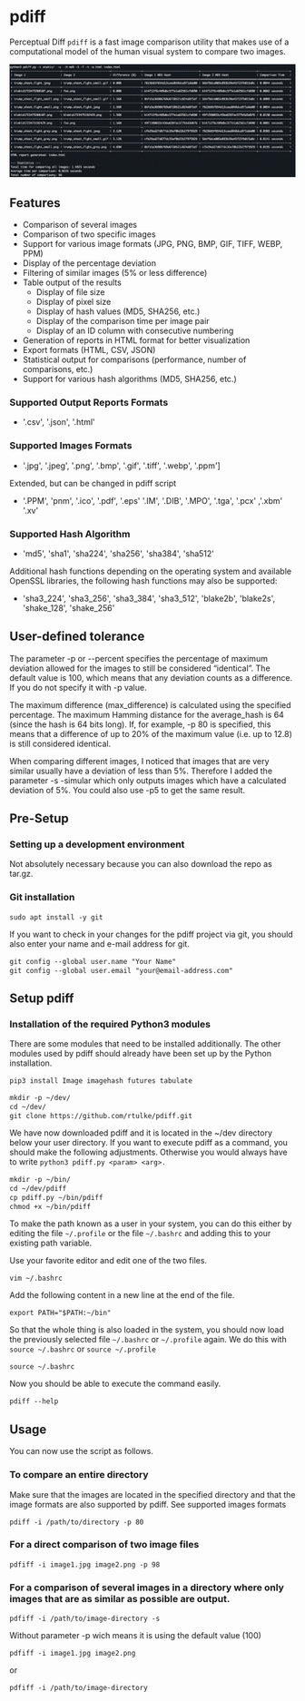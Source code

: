 # pdiff

Perceptual Diff `pdiff` is a fast image comparison utility that makes use of a computational model of the human visual system to compare two images.

![Example](/demo/pdiff_table.png)


## Features

 - Comparison of several images
 - Comparison of two specific images
 - Support for various image formats (JPG, PNG, BMP, GIF, TIFF, WEBP, PPM)
 - Display of the percentage deviation
 - Filtering of similar images (5% or less difference)
 - Table output of the results
    - Display of file size
    - Display of pixel size
    - Display of hash values (MD5, SHA256, etc.)
    - Display of the comparison time per image pair
    - Display of an ID column with consecutive numbering
- Generation of reports in HTML format for better visualization
- Export formats (HTML, CSV, JSON)
- Statistical output for comparisons (performance, number of comparisons, etc.)
- Support for various hash algorithms (MD5, SHA256, etc.)

### Supported Output Reports Formats

- '.csv', '.json', '.html'

### Supported Images Formats

- '.jpg', '.jpeg', '.png', '.bmp', '.gif', '.tiff', '.webp', '.ppm']

Extended, but can be changed in pdiff script

- '.PPM', 'pnm', '.ico', '.pdf', '.eps' '.IM', '.DIB', '.MPO', '.tga', '.pcx' ,'.xbm' '.xv'

### Supported Hash Algorithm

- 'md5', 'sha1', 'sha224', 'sha256', 'sha384', 'sha512'

Additional hash functions depending on the operating system and available OpenSSL libraries, the following hash functions may also be supported:

- 'sha3_224', 'sha3_256', 'sha3_384', 'sha3_512', 'blake2b', 'blake2s', 'shake_128', 'shake_256'


## User-defined tolerance

The parameter -p or --percent specifies the percentage of maximum deviation allowed for the images to still be considered “identical”. The default value is 100, which means that any deviation counts as a difference. If you do not specify it with -p value.

The maximum difference (max_difference) is calculated using the specified percentage. The maximum Hamming distance for the average_hash is 64 (since the hash is 64 bits long). If, for example, -p 80 is specified, this means that a difference of up to 20% of the maximum value (i.e. up to 12.8) is still considered identical.

When comparing different images, I noticed that images that are very similar usually have a deviation of less than 5%. Therefore I added the parameter -s -simular which only outputs images which have a calculated deviation of 5%. You could also use -p5 to get the same result.

## Pre-Setup

### Setting up a development environment

Not absolutely necessary because you can also download the repo as tar.gz.

### Git installation

```
sudo apt install -y git
```

If you want to check in your changes for the pdiff project via git, you should also enter your name and e-mail address for git.

```
git config --global user.name "Your Name"
git config --global user.email "your@email-address.com"
```

## Setup pdiff

### Installation of the required Python3 modules

There are some modules that need to be installed additionally. The other modules used by pdiff should already have been set up by the Python installation.

```
pip3 install Image imagehash futures tabulate
```

```
mkdir -p ~/dev/
cd ~/dev/
git clone https://github.com/rtulke/pdiff.git
```

We have now downloaded pdiff and it is located in the ~/dev directory below your user directory. If you want to execute pdiff as a command, you should make the following adjustments. Otherwise you would always have to write `python3 pdiff.py <param> <arg>.`


```
mkdir -p ~/bin/
cd ~/dev/pdiff
cp pdiff.py ~/bin/pdiff
chmod +x ~/bin/pdiff
```

To make the path known as a user in your system, you can do this either by editing the file `~/.profile` or the file `~/.bashrc` and adding this to your existing path variable.

Use your favorite editor and edit one of the two files.

```
vim ~/.bashrc
```

Add the following content in a new line at the end of the file.

```
export PATH="$PATH:~/bin"
``` 
So that the whole thing is also loaded in the system, you should now load the previously selected file `~/.bashrc` or `~/.profile` again. We do this with `source ~/.bashrc` or `source ~/.profile`

```
source ~/.bashrc
```

Now you should be able to execute the command easily.

```
pdiff --help
``` 


## Usage

You can now use the script as follows.

### To compare an entire directory

Make sure that the images are located in the specified directory and that the image formats are also supported by pdiff. See supported images formats 

```
pdiff -i /path/to/directory -p 80
```

### For a direct comparison of two image files

```
pdfiff -i image1.jpg image2.png -p 98
```

### For a comparison of several images in a directory where only images that are as similar as possible are output.

```
pdfiff -i /path/to/image-directory -s
```

Without parameter -p wich means it is using the default value (100)

```
pdfiff -i image1.jpg image2.png 
```

or

```
pdfiff -i /path/to/image-directory 

```
